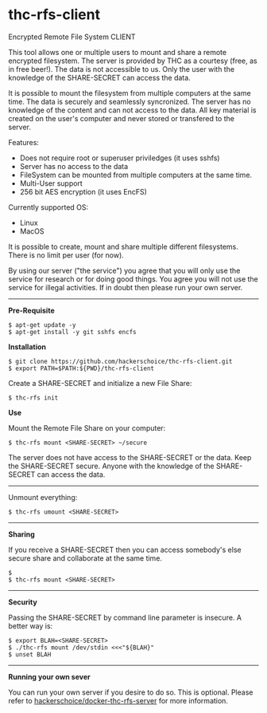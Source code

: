 # thc-rfs-client
Encrypted Remote File System CLIENT

This tool allows one or multiple users to mount and share a remote encrypted filesystem. The server is provided by THC as a courtesy (free, as in free beer!). The data is not accessible to us. Only the user with the knowledge of the SHARE-SECRET can access the data.

It is possible to mount the filesystem from multiple computers at the same time. The data is securely and seamlessly syncronized. The server has no knowledge of the content and can not access to the data. All key material is created on the user's computer and never stored or transfered to the server.

Features:  
- Does not require root or superuser priviledges (it uses sshfs)
- Server has no access to the data
- FileSystem can be mounted from multiple computers at the same time.
- Multi-User support
- 256 bit AES encryption (it uses EncFS)

Currently supported OS:  
- Linux  
- MacOS  

It is possible to create, mount and share multiple different filesystems. There is no limit per user (for now). 

By using our server ("the service") you agree that you will only use the service for research or for doing good things. You agree you will not use the service for illegal activities. If in doubt then please run your own server.

---
**Pre-Requisite**
```
$ apt-get update -y
$ apt-get install -y git sshfs encfs
```

**Installation**
```
$ git clone https://github.com/hackerschoice/thc-rfs-client.git
$ export PATH=$PATH:${PWD}/thc-rfs-client
```

Create a SHARE-SECRET and initialize a new File Share:
```
$ thc-rfs init
```

**Use**

Mount the Remote File Share on your computer:
```
$ thc-rfs mount <SHARE-SECRET> ~/secure
```

The server does not have access to the SHARE-SECRET or the data. Keep the SHARE-SECRET secure. Anyone with the knowledge of the SHARE-SECRET can access the data.

---
Unmount everything:
```
$ thc-rfs umount <SHARE-SECRET>
```

---
**Sharing**

If you receive a SHARE-SECRET then you can access somebody's else secure share and collaborate at the same time. 
```
$ 
$ thc-rfs mount <SHARE-SECRET>
```

---
**Security**

Passing the SHARE-SECRET by command line parameter is insecure. A better way is:
```
$ export BLAH=<SHARE-SECRET>
$ ./thc-rfs mount /dev/stdin <<<"${BLAH}"
$ unset BLAH
```

---
**Running your own sever**

You can run your own server if you desire to do so. This is optional. Please refer to [hackerschoice/docker-thc-rfs-server](https://github.com/hackerschoice/docker-thc-rfs-server) for more information.
